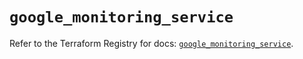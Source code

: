 # `google_monitoring_service`

Refer to the Terraform Registry for docs: [`google_monitoring_service`](https://registry.terraform.io/providers/hashicorp/google-beta/5.38.0/docs/resources/google_monitoring_service).
